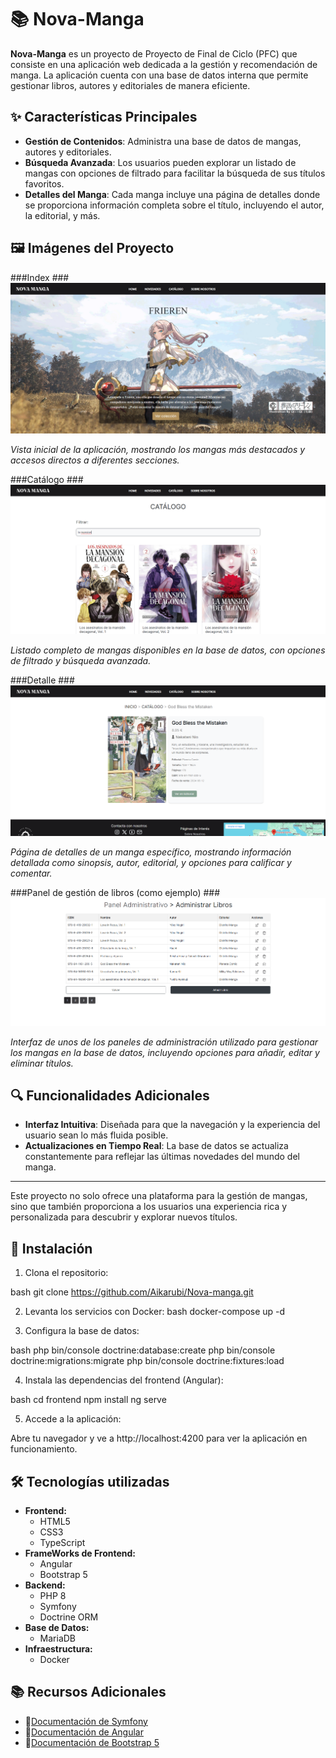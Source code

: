 # **📚 Nova-Manga**

**Nova-Manga** es un proyecto de Proyecto de Final de Ciclo (PFC) que consiste en una aplicación web dedicada a la gestión y recomendación de manga. La aplicación cuenta con una base de datos interna que permite gestionar libros, autores y editoriales de manera eficiente. 

## **✨ Características Principales**

- **Gestión de Contenidos**: Administra una base de datos de mangas, autores y editoriales.
- **Búsqueda Avanzada**: Los usuarios pueden explorar un listado de mangas con opciones de filtrado para facilitar la búsqueda de sus títulos favoritos.
- **Detalles del Manga**: Cada manga incluye una página de detalles donde se proporciona información completa sobre el título, incluyendo el autor, la editorial, y más.

## **🖼️ Imágenes del Proyecto**
###Index ###
![App Screenshot](/Documentation/screenshots/index.png)

*Vista inicial de la aplicación, mostrando los mangas más destacados y accesos directos a diferentes secciones.*

###Catálogo ###
![App Screenshot](/Documentation/screenshots/catalogo.png)

*Listado completo de mangas disponibles en la base de datos, con opciones de filtrado y búsqueda avanzada.*

###Detalle ###
![App Screenshot](/Documentation/screenshots/detalle.png)

*Página de detalles de un manga específico, mostrando información detallada como sinopsis, autor, editorial, y opciones para calificar y comentar.*

###Panel de gestión de libros (como ejemplo) ###
![App Screenshot](/Documentation/screenshots/panel1.png)

*Interfaz de unos de los paneles de administración utilizado para gestionar los mangas en la base de datos, incluyendo opciones para añadir, editar y eliminar títulos.*

## **🔍 Funcionalidades Adicionales**

- **Interfaz Intuitiva**: Diseñada para que la navegación y la experiencia del usuario sean lo más fluida posible.
- **Actualizaciones en Tiempo Real**: La base de datos se actualiza constantemente para reflejar las últimas novedades del mundo del manga.

---

Este proyecto no solo ofrece una plataforma para la gestión de mangas, sino que también proporciona a los usuarios una experiencia rica y personalizada para descubrir y explorar nuevos títulos.


## **🚀 Instalación**

1. Clona el repositorio:
   
bash
   git clone https://github.com/Aikarubi/Nova-manga.git

2. Levanta los servicios con Docker:
bash
   docker-compose up -d

3. Configura la base de datos:

bash
   php bin/console doctrine:database:create
   php bin/console doctrine:migrations:migrate
   php bin/console doctrine:fixtures:load

4. Instala las dependencias del frontend (Angular):

bash
   cd frontend
   npm install
   ng serve

5. Accede a la aplicación:

Abre tu navegador y ve a http://localhost:4200 para ver la aplicación en funcionamiento.


## **🛠️ Tecnologías utilizadas**

- **Frontend:** 
   - HTML5
   - CSS3
   - TypeScript
- **FrameWorks de Frontend:**
   - Angular
   - Bootstrap 5
- **Backend:**
   - PHP 8
   - Symfony
   - Doctrine ORM
- **Base de Datos:**
   - MariaDB
- **Infraestructura:**
   - Docker
 
## **📚 Recursos Adicionales**

- 📄[Documentación de Symfony](https://symfony.com/doc/current/index.html)
- 📄[Documentación de Angular](https://angular.io/docs)
- 📄[Documentación de Bootstrap 5](https://getbootstrap.com/docs/5.0/getting-started/introduction/)


